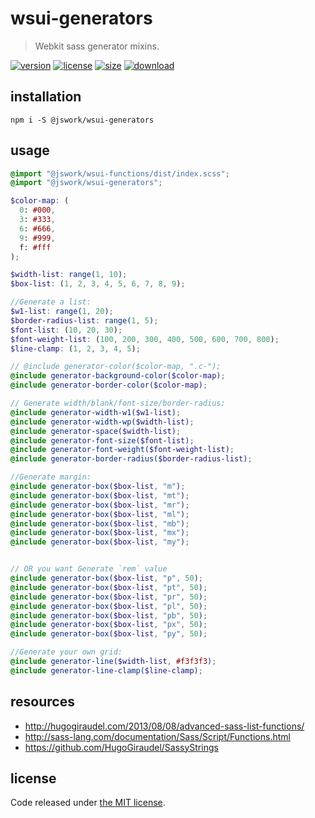 # wsui-generators
> Webkit sass generator mixins.

[![version][version-image]][version-url]
[![license][license-image]][license-url]
[![size][size-image]][size-url]
[![download][download-image]][download-url]

## installation
```shell
npm i -S @jswork/wsui-generators
```

## usage
```scss
@import "@jswork/wsui-functions/dist/index.scss";
@import "@jswork/wsui-generators";

$color-map: (
  0: #000,
  3: #333,
  6: #666,
  9: #999,
  f: #fff
);

$width-list: range(1, 10);
$box-list: (1, 2, 3, 4, 5, 6, 7, 8, 9);

//Generate a list:
$w1-list: range(1, 20);
$border-radius-list: range(1, 5);
$font-list: (10, 20, 30);
$font-weight-list: (100, 200, 300, 400, 500, 600, 700, 800);
$line-clamp: (1, 2, 3, 4, 5);

// @include generator-color($color-map, ".c-");
@include generator-background-color($color-map);
@include generator-border-color($color-map);

// Generate width/blank/font-size/border-radius:
@include generator-width-w1($w1-list);
@include generator-width-wp($width-list);
@include generator-space($width-list);
@include generator-font-size($font-list);
@include generator-font-weight($font-weight-list);
@include generator-border-radius($border-radius-list);

//Generate margin:
@include generator-box($box-list, "m");
@include generator-box($box-list, "mt");
@include generator-box($box-list, "mr");
@include generator-box($box-list, "ml");
@include generator-box($box-list, "mb");
@include generator-box($box-list, "mx");
@include generator-box($box-list, "my");


// OR you want Generate `rem` value
@include generator-box($box-list, "p", 50);
@include generator-box($box-list, "pt", 50);
@include generator-box($box-list, "pr", 50);
@include generator-box($box-list, "pl", 50);
@include generator-box($box-list, "pb", 50);
@include generator-box($box-list, "px", 50);
@include generator-box($box-list, "py", 50);

//Generate your own grid:
@include generator-line($width-list, #f3f3f3);
@include generator-line-clamp($line-clamp);
```

## resources
- http://hugogiraudel.com/2013/08/08/advanced-sass-list-functions/
- http://sass-lang.com/documentation/Sass/Script/Functions.html
- https://github.com/HugoGiraudel/SassyStrings

## license
Code released under [the MIT license](https://github.com/afeiship/wsui-generators/blob/master/LICENSE.txt).

[version-image]: https://img.shields.io/npm/v/@jswork/wsui-generators
[version-url]: https://npmjs.org/package/@jswork/wsui-generators

[license-image]: https://img.shields.io/npm/l/@jswork/wsui-generators
[license-url]: https://github.com/afeiship/wsui-generators/blob/master/LICENSE.txt

[size-image]: https://img.shields.io/bundlephobia/minzip/@jswork/wsui-generators
[size-url]: https://github.com/afeiship/wsui-generators/blob/master/dist/wsui-generators.min.js

[download-image]: https://img.shields.io/npm/dm/@jswork/wsui-generators
[download-url]: https://www.npmjs.com/package/@jswork/wsui-generators
